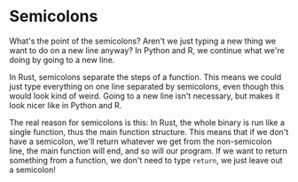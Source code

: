 # Semicolons

What's the point of the semicolons? Aren't we just typing a new thing we want to do on a new line anyway? In Python and R, we continue what we're doing by going to a new line.

In Rust, semicolons separate the steps of a function. This means we could just type everything on one line separated by semicolons, even though this would look kind of weird. Going to a new line isn't necessary, but makes it look nicer like in Python and R.

The real reason for semicolons is this: In Rust, the whole binary is run like a single function, thus the main function structure. This means that if we don't have a semicolon, we'll return whatever we get from the non-semicolon line, the main function will end, and so will our program. If we want to return something from a function, we don't need to type `return`, we just leave out a semicolon!

